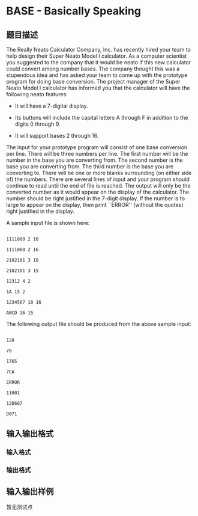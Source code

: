 # BASE - Basically Speaking

## 题目描述

 The Really Neato Calculator Company, Inc. has recently hired your team to help design their Super Neato Model I calculator. As a computer scientist you suggested to the company that it would be neato if this new calculator could convert among number bases. The company thought this was a stupendous idea and has asked your team to come up with the prototype program for doing base conversion. The project manager of the Super Neato Model I calculator has informed you that the calculator will have the following neato features:

- It will have a 7-digital display.

- Its buttons will include the capital letters A through F in addition to the digits 0 through 9.

- It will support bases 2 through 16.

The input for your prototype program will consist of one base conversion per line. There will be three numbers per line. The first number will be the number in the base you are converting from. The second number is the base you are converting from. The third number is the base you are converting to. There will be one or more blanks surrounding (on either side of) the numbers. There are several lines of input and your program should continue to read until the end of file is reached. The output will only be the converted number as it would appear on the display of the calculator. The number should be right justified in the 7-digit display. If the number is to large to appear on the display, then print ``ERROR'' (without the quotes) right justified in the display.

A sample input file is shown here:

```

1111000 2 10

1111000 2 16

2102101 3 10

2102101 3 15

12312 4 2

1A 15 2

1234567 10 16

ABCD 16 15

```

The following output file should be produced from the above sample input:

```

120

78

1765

7CA

ERROR

11001

12D687

D071

```

## 输入输出格式

### 输入格式

### 输出格式

## 输入输出样例

暂无测试点

